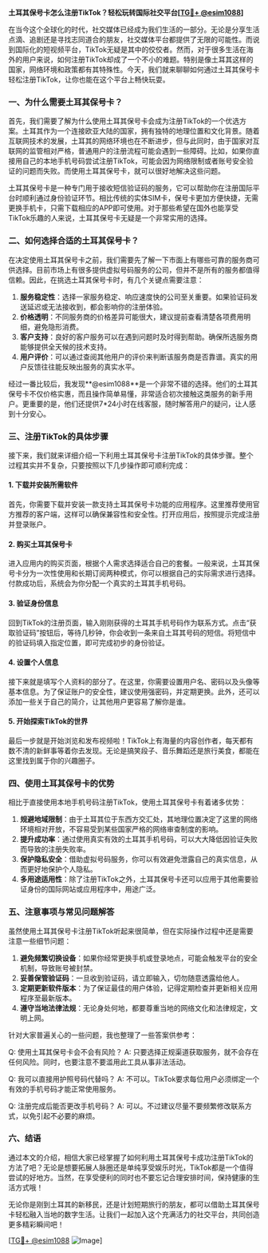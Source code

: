 **土耳其保号卡怎么注册TikTok？轻松玩转国际社交平台[[TG💪+ @esim1088](https://t.me/s/esim1088)]**

在当今这个全球化的时代，社交媒体已经成为我们生活的一部分。无论是分享生活点滴、追剧还是寻找志同道合的朋友，社交媒体平台都提供了无限的可能性。而说到国际化的短视频平台，TikTok无疑是其中的佼佼者。然而，对于很多生活在海外的用户来说，如何注册TikTok却成了一个不小的难题。特别是像土耳其这样的国家，网络环境和政策都有其特殊性。今天，我们就来聊聊如何通过土耳其保号卡轻松注册TikTok，让你也能在这个平台上畅快玩耍。

### 一、为什么需要土耳其保号卡？

首先，我们需要了解为什么使用土耳其保号卡会成为注册TikTok的一个优选方案。土耳其作为一个连接欧亚大陆的国家，拥有独特的地理位置和文化背景。随着互联网技术的发展，土耳其的网络环境也在不断进步，但与此同时，由于国家对互联网的监管相对严格，普通用户的注册流程可能会遇到一些障碍。比如，如果你直接用自己的本地手机号码尝试注册TikTok，可能会因为网络限制或者账号安全验证的问题而失败。而使用土耳其保号卡，就可以很好地解决这些问题。

土耳其保号卡是一种专门用于接收短信验证码的服务，它可以帮助你在注册国际平台时顺利通过身份验证环节。相比传统的实体SIM卡，保号卡更加方便快捷，无需更换手机卡，只需下载相应的APP即可使用。对于那些希望在国外也能享受TikTok乐趣的人来说，土耳其保号卡无疑是一个非常实用的选择。

### 二、如何选择合适的土耳其保号卡？

在决定使用土耳其保号卡之前，我们需要先了解一下市面上有哪些可靠的服务商可供选择。目前市场上有很多提供虚拟号码服务的公司，但并不是所有的服务都值得信赖。因此，在挑选土耳其保号卡时，有几个关键点需要注意：

1. **服务稳定性**：选择一家服务稳定、响应速度快的公司至关重要。如果验证码发送延迟或无法接收到，都会影响你的注册体验。
2. **价格透明**：不同服务商的价格差异可能很大，建议提前查看清楚各项费用明细，避免隐形消费。
3. **客户支持**：良好的客户服务可以在遇到问题时及时得到帮助。确保所选服务商能够提供全天候的技术支持。
4. **用户评价**：可以通过查阅其他用户的评价来判断该服务商是否靠谱。真实的用户反馈往往能反映出服务的真实水平。

经过一番比较后，我发现**@esim1088**是一个非常不错的选择。他们的土耳其保号卡不仅价格实惠，而且操作简单易懂，非常适合初次接触这类服务的新手用户。更重要的是，他们还提供7*24小时在线客服，随时解答用户的疑问，让人感到十分安心。

### 三、注册TikTok的具体步骤

接下来，我们就来详细介绍一下利用土耳其保号卡注册TikTok的具体步骤。整个过程其实并不复杂，只要按照以下几步操作即可顺利完成：

#### 1. 下载并安装所需软件

首先，你需要下载并安装一款支持土耳其保号卡功能的应用程序。这里推荐使用官方推荐的客户端，这样可以确保兼容性和安全性。打开应用后，按照提示完成注册并登录账户。

#### 2. 购买土耳其保号卡

进入应用内的购买页面，根据个人需求选择适合自己的套餐。一般来说，土耳其保号卡分为一次性使用和长期订阅两种模式，你可以根据自己的实际需求进行选择。付款成功后，系统会为你分配一个真实的土耳其手机号码。

#### 3. 验证身份信息

回到TikTok的注册页面，输入刚刚获得的土耳其手机号码作为联系方式。点击“获取验证码”按钮后，等待几秒钟，你会收到一条来自土耳其号码的短信。将短信中的验证码填入指定位置，即可完成初步的身份验证。

#### 4. 设置个人信息

接下来就是填写个人资料的部分了。在这里，你需要设置用户名、密码以及头像等基本信息。为了保证账户的安全性，建议使用强密码，并定期更换。此外，还可以添加一些关于自己的简介，让其他用户更容易了解你是谁。

#### 5. 开始探索TikTok的世界

最后一步就是开始浏览和发布视频啦！TikTok上有海量的内容创作者，每天都有数不清的新鲜事等着你去发现。无论是搞笑段子、音乐舞蹈还是旅行美食，都能在这里找到属于你的兴趣圈子。

### 四、使用土耳其保号卡的优势

相比于直接使用本地手机号码注册TikTok，使用土耳其保号卡有着诸多优势：

1. **规避地域限制**：由于土耳其位于东西方交汇处，其地理位置决定了这里的网络环境相对开放，不容易受到某些国家严格的网络审查制度的影响。
2. **提升成功率**：通过使用真实有效的土耳其手机号码，可以大大降低因验证失败而导致的注册失败率。
3. **保护隐私安全**：借助虚拟号码服务，你可以有效避免泄露自己的真实信息，从而更好地保护个人隐私。
4. **多用途适用性**：除了注册TikTok之外，土耳其保号卡还可以应用于其他需要验证身份的国际网站或应用程序中，用途广泛。

### 五、注意事项与常见问题解答

虽然使用土耳其保号卡注册TikTok听起来很简单，但在实际操作过程中还是需要注意一些细节问题：

1. **避免频繁切换设备**：如果你经常更换手机或登录地点，可能会触发平台的安全机制，导致账号被封禁。
2. **妥善保管验证码**：一旦收到验证码，请立即输入，切勿随意透露给他人。
3. **定期更新软件版本**：为了保证最佳的用户体验，记得定期检查并更新相关应用程序至最新版本。
4. **遵守当地法律法规**：无论身处何地，都要尊重当地的网络文化和法律规定，文明上网。

针对大家普遍关心的一些问题，我也整理了一些答案供参考：

Q: 使用土耳其保号卡会不会有风险？
A: 只要选择正规渠道获取服务，就不会存在任何风险。同时，也要注意不要滥用此工具从事非法活动。

Q: 我可以直接用护照号码代替吗？
A: 不可以。TikTok要求每位用户必须绑定一个有效的手机号码才能正常使用服务。

Q: 注册完成后能否更改手机号码？
A: 可以。不过建议尽量不要频繁修改联系方式，以免引起不必要的麻烦。

### 六、结语

通过本文的介绍，相信大家已经掌握了如何利用土耳其保号卡成功注册TikTok的方法了吧？无论是想要拓展人脉圈还是单纯享受娱乐时光，TikTok都是一个值得尝试的好地方。当然，在享受便利的同时也不要忘记合理安排时间，保持健康的生活方式哦！

无论你是刚到土耳其的新移民，还是计划短期旅行的朋友，都可以借助土耳其保号卡轻松融入当地的数字生活。让我们一起加入这个充满活力的社交平台，共同创造更多精彩瞬间吧！

[[TG💪+ @esim1088](https://t.me/s/esim1088) ![Image](https://i.postimg.cc/4NQfJmqS/Snipaste-2025-05-13-00-14-12.png)]